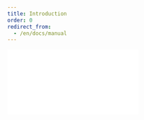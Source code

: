 ```yaml
---
title: Introduction
order: 0
redirect_from:
  - /en/docs/manual
---
```


<embed src="@/docs/manual/introduction/index.zh.md"></embed>
